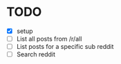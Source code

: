 # TODO

* [x] setup
* [ ] List all posts from /r/all
* [ ] List posts for a specific sub reddit
* [ ] Search reddit